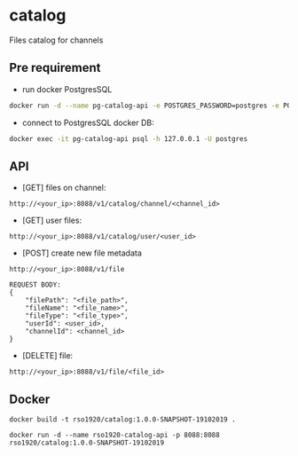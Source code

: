 # catalog
Files catalog for channels

## Pre requirement

* run docker PostgresSQL
```bash
docker run -d --name pg-catalog-api -e POSTGRES_PASSWORD=postgres -e POSTGRES_DB=image-metadata -p 5435:5432 postgres:12
```

* connect to PostgresSQL docker DB:

```bash
docker exec -it pg-catalog-api psql -h 127.0.0.1 -U postgres 
```

## API

* [GET] files on channel:
```
http://<your_ip>:8088/v1/catalog/channel/<channel_id>
```

* [GET] user files:
```
http://<your_ip>:8088/v1/catalog/user/<user_id>
```

* [POST] create new file metadata
```
http://<your_ip>:8088/v1/file

REQUEST BODY:
{
	"filePath": "<file_path>",
	"fileName": "<file_name>",
	"fileType": "<file_type>",
	"userId": <user_id>,
	"channelId": <channel_id>
}
```

* [DELETE] file:
```
http://<your_ip>:8088/v1/file/<file_id>
```

## Docker

```$xslt
docker build -t rso1920/catalog:1.0.0-SNAPSHOT-19102019 .
```

```$xslt
docker run -d --name rso1920-catalog-api -p 8088:8088 rso1920/catalog:1.0.0-SNAPSHOT-19102019
```